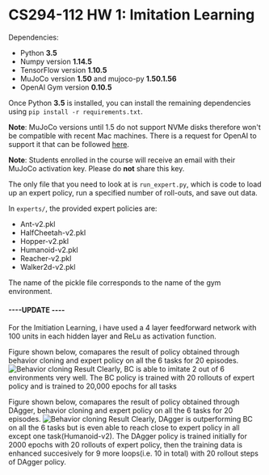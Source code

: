 # CS294-112 HW 1: Imitation Learning

Dependencies:
 * Python **3.5**
 * Numpy version **1.14.5**
 * TensorFlow version **1.10.5**
 * MuJoCo version **1.50** and mujoco-py **1.50.1.56**
 * OpenAI Gym version **0.10.5**

Once Python **3.5** is installed, you can install the remaining dependencies using `pip install -r requirements.txt`.

**Note**: MuJoCo versions until 1.5 do not support NVMe disks therefore won't be compatible with recent Mac machines.
There is a request for OpenAI to support it that can be followed [here](https://github.com/openai/gym/issues/638).

**Note**: Students enrolled in the course will receive an email with their MuJoCo activation key. Please do **not** share this key.

The only file that you need to look at is `run_expert.py`, which is code to load up an expert policy, run a specified number of roll-outs, and save out data.

In `experts/`, the provided expert policies are:
* Ant-v2.pkl
* HalfCheetah-v2.pkl
* Hopper-v2.pkl
* Humanoid-v2.pkl
* Reacher-v2.pkl
* Walker2d-v2.pkl

The name of the pickle file corresponds to the name of the gym environment.


#### ----UPDATE ----

For the Imitiation Learning, i have used a 4 layer feedforward network with 100 units in each hidden layer and ReLu as activation function.

Figure shown below, comapares the result of policy obtained through behavior cloning and expert policy on all the 6 tasks for 20 episodes.
![Behavior cloning Result](https://github.com/nilesh0109/RL-assignments/blob/master/RL-Deep/hw1/Results/Behaviour_cloning/Behavior_cloning_20000_epochs.png)
 Clearly, BC is able to imitate 2 out of 6 environments very well.
 The BC policy is trained with 20 rollouts of expert policy and is trained to 20,000 epochs for all tasks
 
 
Figure shown below, comapares the result of policy obtained through DAgger, behavior cloning and expert policy on all the 6 tasks for 20 episodes.
![Behavior cloning Result](https://github.com/nilesh0109/RL-assignments/blob/master/RL-Deep/hw1/Results/Imitation_Learning/plot.png)
 Clearly, DAgger is outperforming BC on all the 6 tasks but is even able to reach close to expert policy in all except one task(Humanoid-v2).
 The DAgger policy is trained initially for 2000 epochs with 20 rollouts of expert policy, then the training data is enhanced succesively for 9 more loops(i.e. 10 in total) with 20 rollout steps of DAgger policy.
